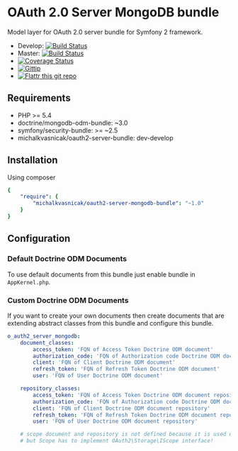 # OAuth 2.0 Server MongoDB bundle

Model layer for OAuth 2.0 server bundle for Symfony 2 framework.

* Develop: [![Build Status](https://secure.travis-ci.org/michalkvasnicak/oauth2-server-mongodb-bundle.png?branch=develop)](http://travis-ci.org/michalkvasnicak/oauth2-server-mongodb-bundle)
* Master: [![Build Status](https://secure.travis-ci.org/michalkvasnicak/oauth2-server-mongodb-bundle.png?branch=master)](http://travis-ci.org/michalkvasnicak/oauth2-server-mongodb-bundle)
* [![Coverage Status](https://img.shields.io/coveralls/michalkvasnicak/oauth2-server-mongodb-bundle.svg)](https://coveralls.io/r/michalkvasnicak/oauth2-server-mongodb-bundle?branch=develop)
* [![Gittip](http://img.shields.io/gittip/michalkvasnicak.svg)](https://www.gittip.com/michalkvasnicak)
* [![Flattr this git repo](http://api.flattr.com/button/flattr-badge-large.png)](https://flattr.com/submit/auto?user_id=kvasnicak.michal&url=https://github.com/michalkvasnicak/oauth2-server-mongodb-bundle&title=michalkvasnicak/oauth2-server-mongodb-bundle&language=php&tags=github&category=software)

## Requirements

* PHP >= 5.4
* doctrine/mongodb-odm-bundle: ~3.0
* symfony/security-bundle: >= ~2.5
* michalkvasnicak/oauth2-server-bundle: dev-develop

## Installation

Using composer

```yml
{
    "require": {
        "michalkvasnicak/oauth2-server-mongodb-bundle": "~1.0"
    }
}
```

## Configuration

### Default Doctrine ODM Documents

To use default documents from this bundle just enable bundle in `AppKernel.php`.

### Custom Doctrine ODM Documents

If you want to create your own documents then create documents that are extending abstract classes from this bundle and configure this bundle.

```yml
o_auth2_server_mongodb:
    document_classes:
        access_token: 'FQN of Access Token Doctrine ODM document'
        authorization_code: 'FQN of Authorization code Doctrine ODM document'
        client: 'FQN of Client Doctrine ODM document'
        refresh_token: 'FQN of Refresh Token Doctrine ODM document'
        user: 'FQN of User Doctrine ODM document'

    repository_classes:
        access_token: 'FQN of Access Token Doctrine ODM document repository'
        authorization_code: 'FQN of Authorization code Doctrine ODM document repository'
        client: 'FQN of Client Doctrine ODM document repository'
        refresh_token: 'FQN of Refresh Token Doctrine ODM document repository'
        user: 'FQN of User Doctrine ODM document repository'

    # scope document and repository is not defined because it is used only by other documents
    # but Scope has to implement OAuth2\Storage\IScope interface!
```


